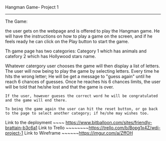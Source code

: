 Hangman Game- Project 1 

---------------------------
The Game:

the user gets on the webpage and is offered to play the Hangman game. He will have the instructions on how to play a game on the screen, and if he feels ready he can click on the Play button to start the game.

Th game page has two categories:
 Category 1 which has animals and
  catefory 2 which has Hollywood stars name.
  
   Whatever catergory user chooses the game will then display a list of letters. The user will now being to play the game by selecting letters. Every time he hits the wrong letter; He will be get a message to "guess again" until he reach 6 chances of guesses. Once he reaches his 6 chances limits, the user will be told that he/she lost and that the game is over. 
    
    If the user, however gueses the correct word he will be congratulated and the game will end there. 

    To being the game again the user can hit the reset button, or go back to the page to select another category; if he/she may wishes too. 




Link to the deployment ~~~~ https://www.bitballoon.com/sites/friendly-brattain-b3c6a1
Link to  Trello ~~~~~~~~https://trello.com/b/Bopg1x4Z/wdi-project-1
Link to Wireframe ~~~~~~https://imgur.com/a/ZffOH


~~~~~~~~~~